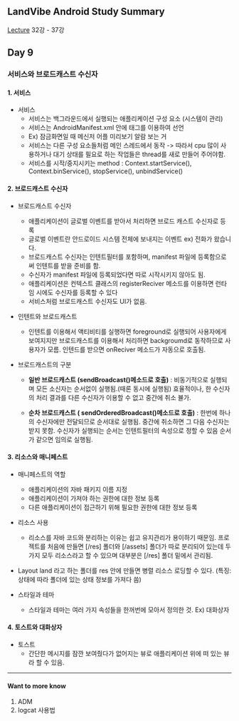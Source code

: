 ## LandVibe Android Study Summary
[Lecture](https://www.inflearn.com/course/do-it-%EC%95%88%EB%93%9C%EB%A1%9C%EC%9D%B4%EB%93%9C-%EC%95%B1-%ED%94%84%EB%A1%9C%EA%B7%B8%EB%9E%98%EB%B0%8D-%EC%95%88%EB%93%9C%EB%A1%9C%EC%9D%B4%EB%93%9C-%EA%B0%95%EC%A2%8C-2/) 32강 - 37강
## Day 9

### 서비스와 브로드캐스트 수신자

#### 1. 서비스
* 서비스
  * 서비스는 백그라운드에서 실행되는 애플리케이션 구성 요소 (시스템이 관리)
  * 서비스는 AndroidManifest.xml 안에 <service> 태그를 이용하여 선언
  * Ex) 잠금화면일 때 메신저 어플 미리보기 알람 보는 거
  * 서비스는 다른 구성 요소들처럼 메인 스레드에서 동작 -> 따라서 cpu 많이 사용하거나 대기 상태를 필요로 하는 작업들은 thread를 새로 만들어 주어야함.
  * 서비스를 시작/중지시키는 method : Context.startService(), Context.binService(), stopService(), unbindService()


#### 2. 브로드캐스트 수신자
* 브로드캐스트 수신자
  * 애플리케이션이 글로벌 이벤트를 받아서 처리하면 브로드 캐스트 수신자로 등록
  * 글로벌 이벤트란 안드로이드 시스템 전체에 보내지는 이벤트 ex) 전화가 왔습니다.
  * 브로드캐스트 수신자는 인텐트필터를 포함하며, manifest 파일에 등록함으로써 인텐트를 받을 준비를 함.
  * 수신자가 manifest 파일에 등록되었다면 따로 시작시키지 않아도 됨.
  * 애플리케이션은 컨텍스트 클래스의 registerReciver 메소드를 이용하면 런타임 시에도 수신자를 등록할 수 있다
  * 서비스처럼 브로드캐스트 수신자도 UI가 없음.

* 인텐트와 브로드캐스트
  * 인텐트를 이용해서 액티비티를 실행하면 foreground로 실행되어 사용자에게 보여지지만 브로드캐스트를 이용해서 처리하면 backgroumd로 동작하므로 사용자가 모름. 인텐드를 받으면 onReciver 메소드가 자동으로 호출됨.

* 브로드캐스트의 구분
  * **일반 브로드캐스트 (sendBroadcast()메소드로 호출)** : 비동기적으로 실행되며 모든 소신자는 순서없이 실행됨.(때론 동시에 실행됨) 효율적이나, 한 수신자의 처리 결과를 다른 수신자가 이용할 수 없고 중간에 취소 뷸가.

   * **순차 브로드캐스트 ( sendOrderedBroadcast()메소드로 호출)** : 한번에 하나의 수신자에만 전달되므로 순서대로 실행됨.  중간에 취소하면 그 다음 수신자는 받지 못함. 수신자가 실행되는 순서는 인텐트필터의 속성으로 정할 수 있음 순서가 같으면 임의로 실행됨.

#### 3. 리소스와 매니페스트
* 매니페스트의 역할
  * 애플리케이션의 자바 패키지 이름 지정
  * 애플리케이션이 가져야 하는 권한에 대한 정보 등록
  * 다른 애플리케이션이 접근하기 위해 필요한 권한에 대한 정보 등록


* 리소스 사용
  * 리소스를 자바 코드와 분리하는 이유는 쉽고 유지관리가 용이하기 때문임. 프로젝트를 처음에 만들면 [/res] 폴더와 [/assets] 폴더가 따로 분리되어 있는데 두 가지 모두 리소스라고 할 수 있으며 대부분은 [/res] 폴더 밑에서 관리됨.


* Layout land 라고 하는 폴더를 res 안에 만들면 병렬 리소스 로딩할 수 있다. (특징: 상태에 따라 폴더에 있는 상태 정보를 가져다 씀)


* 스타일과 테마
  * 스타일과 테마는 여러 가지 속성들을 한꺼번에 모아서 정의한 것. Ex) 대화상자


#### 4. 토스트와 대화상자
* 토스트
  * 간단한 메시지를 잠깐 보여줬다가 없어지는 뷰로 애플리케이션 위에 떠 있는 뷰라 할 수 있음.

--------
#### Want to more know
1. ADM
2. logcat 사용법
